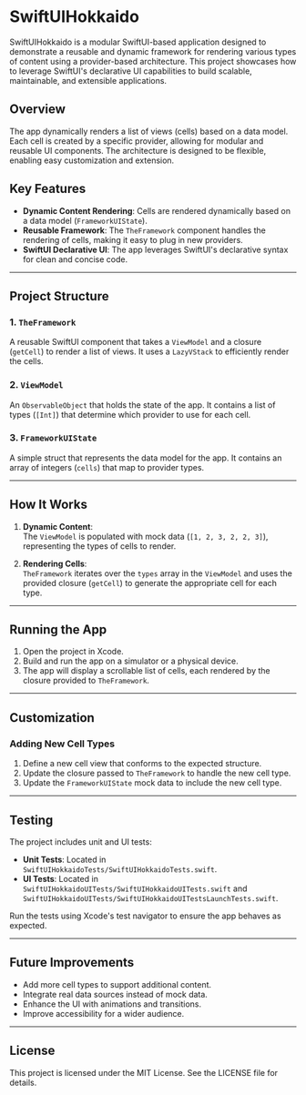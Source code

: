 # SwiftUIHokkaido

SwiftUIHokkaido is a modular SwiftUI-based application designed to demonstrate a reusable and dynamic framework for rendering various types of content using a provider-based architecture. This project showcases how to leverage SwiftUI's declarative UI capabilities to build scalable, maintainable, and extensible applications.

## Overview

The app dynamically renders a list of views (cells) based on a data model. Each cell is created by a specific provider, allowing for modular and reusable UI components. The architecture is designed to be flexible, enabling easy customization and extension.

## Key Features

- **Dynamic Content Rendering**: Cells are rendered dynamically based on a data model (`FrameworkUIState`).
- **Reusable Framework**: The `TheFramework` component handles the rendering of cells, making it easy to plug in new providers.
- **SwiftUI Declarative UI**: The app leverages SwiftUI's declarative syntax for clean and concise code.

---

## Project Structure

### 1. **`TheFramework`**
A reusable SwiftUI component that takes a `ViewModel` and a closure (`getCell`) to render a list of views. It uses a `LazyVStack` to efficiently render the cells.

### 2. **`ViewModel`**
An `ObservableObject` that holds the state of the app. It contains a list of types (`[Int]`) that determine which provider to use for each cell.

### 3. **`FrameworkUIState`**
A simple struct that represents the data model for the app. It contains an array of integers (`cells`) that map to provider types.

---

## How It Works

1. **Dynamic Content**:  
   The `ViewModel` is populated with mock data (`[1, 2, 3, 2, 2, 3]`), representing the types of cells to render.

2. **Rendering Cells**:  
   `TheFramework` iterates over the `types` array in the `ViewModel` and uses the provided closure (`getCell`) to generate the appropriate cell for each type.

---

## Running the App

1. Open the project in Xcode.
2. Build and run the app on a simulator or a physical device.
3. The app will display a scrollable list of cells, each rendered by the closure provided to `TheFramework`.

---

## Customization

### Adding New Cell Types
1. Define a new cell view that conforms to the expected structure.
2. Update the closure passed to `TheFramework` to handle the new cell type.
3. Update the `FrameworkUIState` mock data to include the new cell type.

---

## Testing

The project includes unit and UI tests:
- **Unit Tests**: Located in `SwiftUIHokkaidoTests/SwiftUIHokkaidoTests.swift`.
- **UI Tests**: Located in `SwiftUIHokkaidoUITests/SwiftUIHokkaidoUITests.swift` and `SwiftUIHokkaidoUITests/SwiftUIHokkaidoUITestsLaunchTests.swift`.

Run the tests using Xcode's test navigator to ensure the app behaves as expected.

---

## Future Improvements

- Add more cell types to support additional content.
- Integrate real data sources instead of mock data.
- Enhance the UI with animations and transitions.
- Improve accessibility for a wider audience.

---

## License

This project is licensed under the MIT License. See the LICENSE file for details.